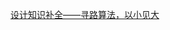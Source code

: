 [设计知识补全——寻路算法，以小见大](https://www.bilibili.com/video/BV1894y1V75p/?spm_id_from=333.880.my_history.page.click&vd_source=ce2c265fe654b727a504cf64875b6105)
